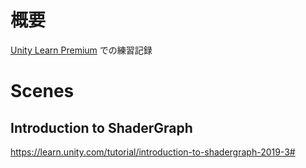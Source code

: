 # 概要
[Unity Learn Premium](https://learn.unity.com/) での練習記録

# Scenes

## Introduction to ShaderGraph
https://learn.unity.com/tutorial/introduction-to-shadergraph-2019-3#
